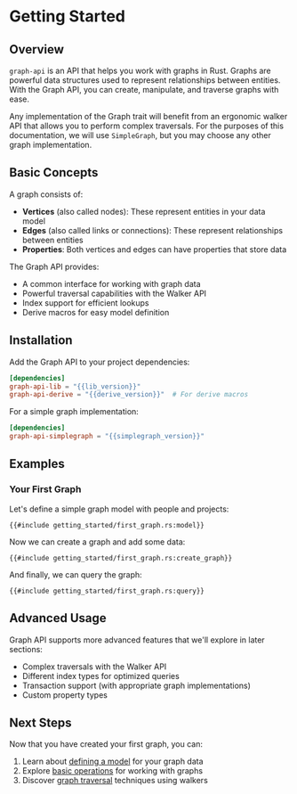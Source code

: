 # Getting Started

## Overview

`graph-api` is an API that helps you work with graphs in Rust. Graphs are powerful data structures used to represent
relationships between entities. With the Graph API, you can create, manipulate, and traverse graphs with ease.

Any implementation of the Graph trait will benefit from an ergonomic walker API that allows you to perform complex
traversals. For the purposes of this documentation, we will use `SimpleGraph`, but you may choose any other graph
implementation.

## Basic Concepts

A graph consists of:

- **Vertices** (also called nodes): These represent entities in your data model
- **Edges** (also called links or connections): These represent relationships between entities
- **Properties**: Both vertices and edges can have properties that store data

The Graph API provides:

- A common interface for working with graph data
- Powerful traversal capabilities with the Walker API
- Index support for efficient lookups
- Derive macros for easy model definition

## Installation

Add the Graph API to your project dependencies:

```toml
[dependencies]
graph-api-lib = "{{lib_version}}"
graph-api-derive = "{{derive_version}}"  # For derive macros
```

For a simple graph implementation:

```toml
[dependencies]
graph-api-simplegraph = "{{simplegraph_version}}"
```

## Examples

### Your First Graph

Let's define a simple graph model with people and projects:

```rust,noplayground
{{#include getting_started/first_graph.rs:model}}
```

Now we can create a graph and add some data:

```rust,noplayground
{{#include getting_started/first_graph.rs:create_graph}}
```

And finally, we can query the graph:

```rust,noplayground
{{#include getting_started/first_graph.rs:query}}
```

## Advanced Usage

Graph API supports more advanced features that we'll explore in later sections:

- Complex traversals with the Walker API
- Different index types for optimized queries
- Transaction support (with appropriate graph implementations)
- Custom property types

## Next Steps

Now that you have created your first graph, you can:

1. Learn about [defining a model](./defining_a_model.md) for your graph data
2. Explore [basic operations](./basic_operations.md) for working with graphs
3. Discover [graph traversal](./traversal.md) techniques using walkers